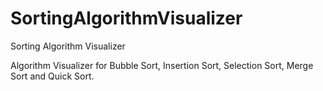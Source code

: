 # SortingAlgorithmVisualizer
Sorting Algorithm Visualizer


Algorithm Visualizer for Bubble Sort, Insertion Sort, Selection Sort, Merge Sort and Quick Sort.
